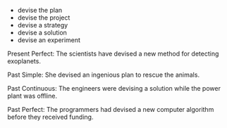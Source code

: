 - devise the plan
- devise the project
 - devise a strategy 
- devise a solution 
- devise an experiment

Present Perfect: The scientists have devised a new method for detecting exoplanets.

Past Simple: She devised an ingenious plan to rescue the animals.

Past Continuous: The engineers were devising a solution while the power plant was offline.  

Past Perfect: The programmers had devised a new computer algorithm before they received funding.